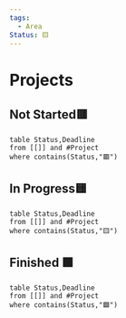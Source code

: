 ```yaml
---
tags:
  - Area
Status: 🟨
---
```

# Projects
## Not Started🟥
```dataview
table Status,Deadline
from [[]] and #Project 
where contains(Status,"🟥")
```
## In Progress🟨
```dataview
table Status,Deadline
from [[]] and #Project 
where contains(Status,"🟨")
```
## Finished 🟩
```dataview
table Status,Deadline
from [[]] and #Project 
where contains(Status,"🟩")
```
